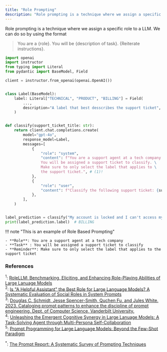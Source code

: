 ```yaml
---
title: "Role Prompting"
description: "Role prompting is a technique where we assign a specific role to a LLM. We can do so by using the format"
---
```


Role prompting is a technique where we assign a specific role to a LLM. We can do so by using the format

> You are a {role}. You will be {description of task}. {Reiterate instructions}.

```python
import openai
import instructor
from typing import Literal
from pydantic import BaseModel, Field

client = instructor.from_openai(openai.OpenAI())


class Label(BaseModel):
    label: Literal["TECHNICAL", "PRODUCT", "BILLING"] = Field(
        ...,
        description="A label that best desscribes the support ticket",
    )


def classify(support_ticket_title: str):
    return client.chat.completions.create(
        model="gpt-4o",
        response_model=Label,
        messages=[
            {
                "role": "system",
                "content": f"You are a support agent at a tech company.\
                You will be assigned a support ticket to classify. \
                Make sure to only select the label that applies to \
                the support ticket.", # (1)!
            },
            {
                "role": "user",
                "content": f"Classify the following support ticket: {support_ticket_title}",
            },
        ],
    )


label_prediction = classify("My account is locked and I can't access my billing info")
print(label_prediction.label)  # BILLING
```

!!! note "This is an example of Role Based Prompting"

    - **Role**: You are a support agent at a tech company
    - **Task** : You will be assigned a support ticket to classify
    - **Reminder**: Make sure to only select the label that applies to the support ticket

### References

<sup id="ref-1">1</sup>: [RoleLLM: Benchmarking, Eliciting, and Enhancing Role-Playing Abilities of Large Lanuage Models](https://arxiv.org/abs/2310.00746)  
<sup id="ref-2">2</sup>: [Is "A Helpful Assistant" the Best Role for Large Language Models? A Systematic Evaluation of Social Roles in System Prompts ](https://arxiv.org/abs/2311.10054)  
<sup id="ref-3">3</sup>: [Douglas C. Schmidt, Jesse Spencer-Smith, Quchen Fu, and Jules White. 2023. Cataloging prompt patterns to enhance the discipline of prompt engineering. Dept. of Computer Science, Vanderbilt University.](https://www.dre.vanderbilt.edu/~schmidt/PDF/ADA_Europe_Position_Paper.pdf)  
<sup id="ref-4">4</sup>: [Unleashing the Emergent Cognitive Synergy in Large Lanuage Models: A Task-Solving Agent through Multi-Persona Self-Collaboration ](https://arxiv.org/abs/2307.05300)  
<sup id="ref-5">5</sup>: [Prompt Programming for Large Language Models: Beyond the Few-Shot Paradigm](https://dl.acm.org/doi/10.1145/3411763.3451760)

<sup id="ref-asterisk">\*</sup>: [The Prompt Report: A Systematic Survey of Prompting Techniques](https://arxiv.org/abs/2406.06608)
